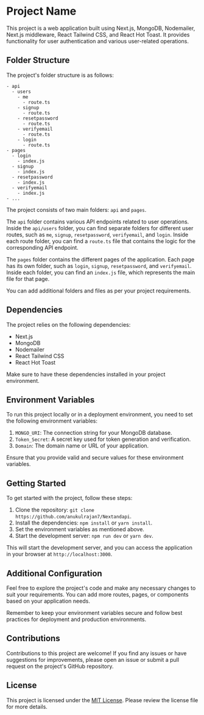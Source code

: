 # Project Name

This project is a web application built using Next.js, MongoDB, Nodemailer, Next.js middleware, React Tailwind CSS, and React Hot Toast. It provides functionality for user authentication and various user-related operations.

## Folder Structure

The project's folder structure is as follows:

```
- api
  - users
    - me
      - route.ts
    - signup
      - route.ts
    - resetpassword
      - route.ts
    - verifyemail
      - route.ts
    - login
      - route.ts
- pages
  - login
    - index.js
  - signup
    - index.js
  - resetpassword
    - index.js
  - verifyemail
    - index.js
- ...
```

The project consists of two main folders: `api` and `pages`.

The `api` folder contains various API endpoints related to user operations. Inside the `api/users` folder, you can find separate folders for different user routes, such as `me`, `signup`, `resetpassword`, `verifyemail`, and `login`. Inside each route folder, you can find a `route.ts` file that contains the logic for the corresponding API endpoint.

The `pages` folder contains the different pages of the application. Each page has its own folder, such as `login`, `signup`, `resetpassword`, and `verifyemail`. Inside each folder, you can find an `index.js` file, which represents the main file for that page.

You can add additional folders and files as per your project requirements.

## Dependencies

The project relies on the following dependencies:

- Next.js
- MongoDB
- Nodemailer
- React Tailwind CSS
- React Hot Toast

Make sure to have these dependencies installed in your project environment.

## Environment Variables

To run this project locally or in a deployment environment, you need to set the following environment variables:

1. `MONGO_URI`: The connection string for your MongoDB database.
2. `Token_Secret`: A secret key used for token generation and verification.
3. `Domain`: The domain name or URL of your application.

Ensure that you provide valid and secure values for these environment variables.

## Getting Started

To get started with the project, follow these steps:

1. Clone the repository: `git clone https://github.com/anukulrajan7/Nextandapi`.
2. Install the dependencies: `npm install` or `yarn install`.
3. Set the environment variables as mentioned above.
4. Start the development server: `npm run dev` or `yarn dev`.

This will start the development server, and you can access the application in your browser at `http://localhost:3000`.

## Additional Configuration

Feel free to explore the project's code and make any necessary changes to suit your requirements. You can add more routes, pages, or components based on your application needs.

Remember to keep your environment variables secure and follow best practices for deployment and production environments.

## Contributions

Contributions to this project are welcome! If you find any issues or have suggestions for improvements, please open an issue or submit a pull request on the project's GitHub repository.

## License

This project is licensed under the [MIT License](https://opensource.org/licenses/MIT). Please review the license file for more details.
